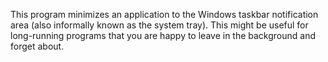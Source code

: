 This program minimizes an application to the Windows taskbar notification area (also informally known as the system tray). This might be useful for long-running programs that you are happy to leave in the background and forget about.
